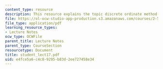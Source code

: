 ```yaml
---
content_type: resource
description: This resource explains the topic discrete ordinate method.
file: https://ol-ocw-studio-app-production.s3.amazonaws.com/courses/2-58j-radiative-transfer-spring-2006/e4fce5a6c4c89295b83d2ee727458e34_student_lect17.pdf
file_type: application/pdf
learning_resource_types:
- Lecture Notes
ocw_type: OCWFile
parent_title: Lecture Notes
parent_type: CourseSection
resourcetype: Document
title: student_lect17.pdf
uid: e4fce5a6-c4c8-9295-b83d-2ee727458e34
---
```

